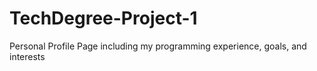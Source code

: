 # TechDegree-Project-1
 Personal Profile Page including my programming experience, goals, and interests
